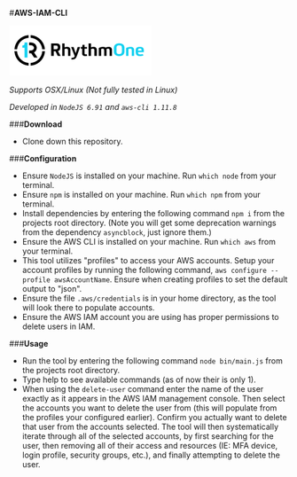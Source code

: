 #**AWS-IAM-CLI**

![RhythmOne Logo](./resources/rhythmone-logo.png)

*Supports OSX/Linux (Not fully tested in Linux)*

*Developed in `NodeJS 6.91` and `aws-cli 1.11.8`*

###**Download**
- Clone down this repository.

###**Configuration**
- Ensure `NodeJS` is installed on your machine. Run `which node` from your terminal.
- Ensure `npm` is installed on your machine. Run `which npm` from your terminal.
- Install dependencies by entering the following command `npm i` from the projects root directory. (Note you will get some deprecation warnings from the dependency `asyncblock`, just ignore them.)
- Ensure the AWS CLI is installed on your machine. Run `which aws` from your terminal.
- This tool utilizes "profiles" to access your AWS accounts. Setup your account profiles by running the following command, `aws configure --profile awsAccountName`. Ensure when creating profiles to set the default output to "json".
- Ensure the file `.aws/credentials` is in your home directory, as the tool will look there to populate accounts.
- Ensure the AWS IAM account you are using has proper permissions to delete users in IAM.


###**Usage**
- Run the tool by entering the following command `node bin/main.js` from the projects root directory.
- Type help to see available commands (as of now their is only 1).
- When using the `delete-user` command enter the name of the user exactly as it appears in the AWS IAM management console. Then select the accounts you want to delete the user from (this will populate from the profiles your configured earlier). Confirm you actually want to delete that user from the accounts selected. The tool will then systematically iterate through all of the selected accounts, by first searching for the user, then removing all of their access and resources (IE: MFA device, login profile, security groups, etc.), and finally attempting to delete the user.
